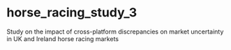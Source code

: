 # horse_racing_study_3
Study on the impact of cross-platform discrepancies on market uncertainty in UK and Ireland horse racing markets

